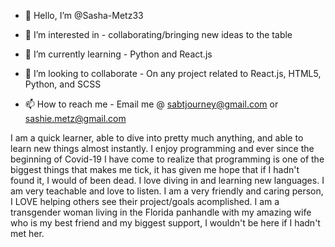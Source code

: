 - 👋 Hello, I’m @Sasha-Metz33

- 👀 I’m interested in -
collaborating/bringing new ideas to the table 

- 🌱 I’m currently learning - 
Python and React.js 

- 💞️ I’m looking to collaborate -
On any project related to React.js, HTML5, Python, and SCSS 

- 📫 How to reach me -
Email me @ sabtjourney@gmail.com or sashie.metz@gmail.com

I am a quick learner, able to dive into pretty much anything, and able to learn new things almost instantly. 
I enjoy programming and ever since the beginning of Covid-19 I have come to realize that programming is one of the biggest things that makes me tick, 
it has given me hope that if I hadn't found it, I would of been dead. 
I love diving in and learning new languages. I am very teachable and love to listen. 
I am a very friendly and caring person, I LOVE helping others see their project/goals acomplished. 
I am a transgender woman living in the Florida panhandle with my amazing wife who is my best friend and my biggest support, I wouldn't be here if I hadn't met her. 

<!---
Sasha-Metz33/Sasha-Metz33 is a ✨ special ✨ repository because its `README.md` (this file) appears on your GitHub profile.
You can click the Preview link to take a look at your changes.
--->
